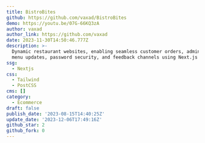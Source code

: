```yaml
---
title: BistroBites
github: https://github.com/vaxad/BistroBites
demo: https://youtu.be/07G-66KQ3zA
author: vaxad
author_link: https://github.com/vaxad
date: 2023-11-30T14:50:46.777Z
description: >-
  Dynamic restaurant websites, enabling seamless customer orders, admin control,
  menu updates, password security, and feedback channels using Next.js
ssg:
  - Nextjs
css:
  - Tailwind
  - PostCSS
cms: []
category:
  - Ecommerce
draft: false
publish_date: '2023-08-15T14:40:25Z'
update_date: '2023-12-06T17:49:16Z'
github_star: 2
github_fork: 0
---
```

